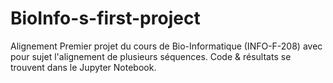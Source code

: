 # BioInfo-s-first-project
Alignement
Premier projet du cours de Bio-Informatique (INFO-F-208) avec pour sujet l'alignement de plusieurs séquences.
Code & résultats se trouvent dans le Jupyter Notebook.

